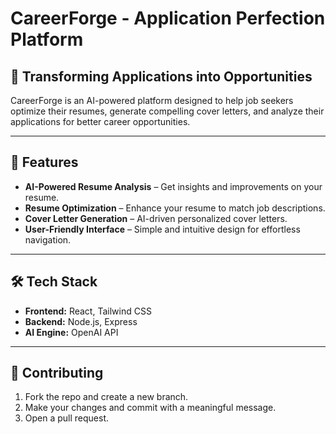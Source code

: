 # CareerForge - Application Perfection Platform

## 🚀 Transforming Applications into Opportunities
CareerForge is an AI-powered platform designed to help job seekers optimize their resumes, generate compelling cover letters, and analyze their applications for better career opportunities.

---

## 🎯 Features
- **AI-Powered Resume Analysis** – Get insights and improvements on your resume.
- **Resume Optimization** – Enhance your resume to match job descriptions.
- **Cover Letter Generation** – AI-driven personalized cover letters.
- **User-Friendly Interface** – Simple and intuitive design for effortless navigation.

---

## 🛠️ Tech Stack
- **Frontend:** React, Tailwind CSS
- **Backend:** Node.js, Express
- **AI Engine:** OpenAI API


---

## 🤝 Contributing
1. Fork the repo and create a new branch.
2. Make your changes and commit with a meaningful message.
3. Open a pull request.


